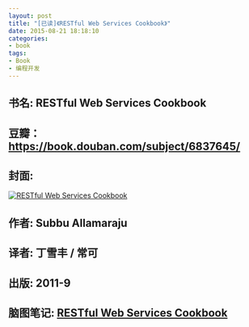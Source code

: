 ```yaml
---
layout: post
title: "[已读]《RESTful Web Services Cookbook》"
date: 2015-08-21 18:18:10
categories: 
- book
tags: 
- Book 
- 编程开发
---
```


## 书名: RESTful Web Services Cookbook
## 豆瓣：https://book.douban.com/subject/6837645/
## 封面: 

 [![RESTful Web Services Cookbook](https://img1.doubanio.com/lpic/s6944557.jpg)](http://naotu.baidu.com/file/306c272b3466ee2f451129895eb0c20a?token=4fa12f93b5283917)
## 作者: Subbu Allamaraju 
## 译者: 丁雪丰 / 常可 
## 出版: 2011-9
## 脑图笔记: [RESTful Web Services Cookbook](http://naotu.baidu.com/file/306c272b3466ee2f451129895eb0c20a?token=4fa12f93b5283917)
